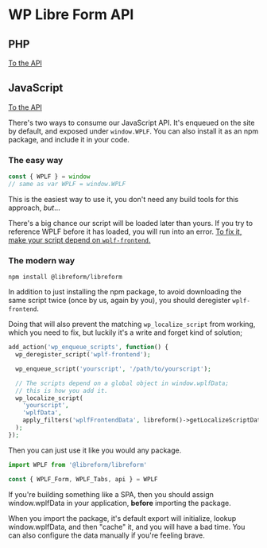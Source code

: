 # WP Libre Form API

## PHP

[To the API](php-api.md)

## JavaScript

[To the API](javascript-api.md)

There's two ways to consume our JavaScript API. It's enqueued on the site by default, and exposed under `window.WPLF`. You can also install it as an npm package, and include it in your code.

### The easy way

```javascript
const { WPLF } = window
// same as var WPLF = window.WPLF
```

This is the easiest way to use it, you don't need any build tools for this approach, _but_...

There's a big chance our script will be loaded later than yours. If you try to reference WPLF before it has loaded, you will run into an error. [To fix it, make your script depend on `wplf-frontend`.](FAQ.md#uncaught-referenceerror-wplf-is-not-defined)

### The modern way

```
npm install @libreform/libreform
```

In addition to just installing the npm package, to avoid downloading the same script twice (once by us, again by you), you should deregister `wplf-frontend`.

Doing that will also prevent the matching `wp_localize_script` from working, which you need to fix, but luckily it's a write and forget kind of solution;

```php
add_action('wp_enqueue_scripts', function() {
  wp_deregister_script('wplf-frontend');

  wp_enqueue_script('yourscript', '/path/to/yourscript');

  // The scripts depend on a global object in window.wplfData;
  // this is how you add it.
  wp_localize_script(
    'yourscript',
    'wplfData',
    apply_filters('wplfFrontendData', libreform()->getLocalizeScriptData())
  );
});
```

Then you can just use it like you would any package.

```javascript
import WPLF from '@libreform/libreform'

const { WPLF_Form, WPLF_Tabs, api } = WPLF
```

If you're building something like a SPA, then you should assign window.wplfData in your application, **before** importing the package.

When you import the package, it's default export will initialize, lookup window.wplfData, and then "cache" it, and you will have a bad time. You can also configure the data manually if you're feeling brave.
